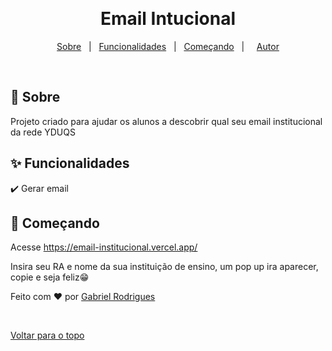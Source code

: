 
  &#xa0;

 
</div>

<h1 align="center">Email Intucional</h1>


<!-- Status -->

<!-- <h4 align="center"> 
	🚧  Email Estacio 🚀 Em construção...  🚧
</h4> 

<hr> -->

<p align="center">
  <a href="#dart-sobre">Sobre</a> &#xa0; | &#xa0; 
  <a href="#sparkles-funcionalidades">Funcionalidades</a> &#xa0; | &#xa0;
  <a href="#checkered_flag-começando">Começando</a> &#xa0; | &#xa0;
   &#xa0;
  <a href="https://github.com/Apenasgabs" target="_blank">Autor</a>
</p>

<br>

## :dart: Sobre ##

Projeto criado para ajudar os alunos a descobrir qual seu email institucional da rede YDUQS

## :sparkles: Funcionalidades ##

:heavy_check_mark: Gerar email 
## :checkered_flag: Começando ##

Acesse https://email-institucional.vercel.app/

Insira seu RA e nome da sua instituição de ensino, um pop up ira aparecer, copie e seja feliz😁

Feito com :heart: por <a href="https://github.com/Apenasgabs" target="_blank">Gabriel Rodrigues</a>

&#xa0;

<a href="#top">Voltar para o topo</a>
